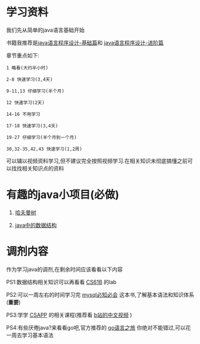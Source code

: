 # 学习资料

我们先从简单的java语言基础开始

书籍我推荐是[java语言程序设计-基础篇](https://item.m.jd.com/product/10028902912241.html)和 [java语言程序设计-进阶篇](https://item.m.jd.com/product/10036654536931.html)

章节重点如下:

    1 略看(大约半小时)

    2-8 快速学习(3,4天)

    9-11,13 仔细学习(半个月)

    12 快速学习(2天)

    14-16 不用学习

    17-18 快速学习(3,4天)

    19-27 仔细学习(半个月到一个月)

    30,32-35,42,43 快速学习(1,2周)

可以辅以视频资料学习,但不建议完全按照视频学习.在相关知识未彻底搞懂之前可以找找相关知识点的资料





# 有趣的java小项目(必做)

1.  [哈夫曼树](../project/huffman-tree.md)

2.  [java中的数据结构](../project/data-struct-java.md)



# 调剂内容
作为学习java的调剂,在剩余时间应该看看以下内容

PS1:数据结构相关知识可以再看看 [CS61B](https://inst.eecs.berkeley.edu/~cs61b/sp22/) 的lab


PS2:可以一周左右的时间学习完 [mysql必知必会](https://book.douban.com/subject/3354490/) 这本书,了解基本语法和知识体系(**重要**)

PS3:学学 [CSAPP](https://book.douban.com/subject/26912767/) 的相关课程(推荐看 [b站的中文视频](https://www.bilibili.com/video/av711375008) )

PS4:有些厌倦java?来看看go吧,官方推荐的 [go语言之旅](https://tour.go-zh.org/welcome/1) 你绝对不能错过,可以花一周去学习基本语法